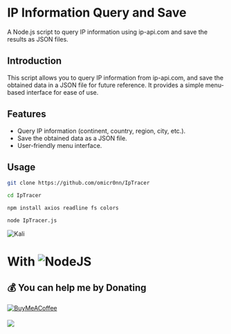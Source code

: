 # IP Information Query and Save

A Node.js script to query IP information using ip-api.com and save the results as JSON files.

## Introduction

This script allows you to query IP information from ip-api.com, and save the obtained data in a JSON file for future reference. It provides a simple menu-based interface for ease of use.

## Features

- Query IP information (continent, country, region, city, etc.).
- Save the obtained data as a JSON file.
- User-friendly menu interface.

## Usage

```bash
git clone https://github.com/omicr0nn/IpTracer
```
```bash
cd IpTracer
```
```bash
npm install axios readline fs colors
```
```bash
node IpTracer.js
```

![Kali](https://i.hizliresim.com/7ixcxoq.png)

####
# With ![NodeJS](https://img.shields.io/badge/node.js-6DA55F?style=for-the-badge&logo=node.js&logoColor=white)

  ## 💰 You can help me by Donating
  [![BuyMeACoffee](https://img.shields.io/badge/Buy%20Me%20a%20Coffee-ffdd00?style=for-the-badge&logo=buy-me-a-coffee&logoColor=black)](https://www.buymeacoffee.com/omicr0n) 

####
[![](https://visitcount.itsvg.in/api?id=omicr0nn&icon=3&color=0)](https://visitcount.itsvg.in)
